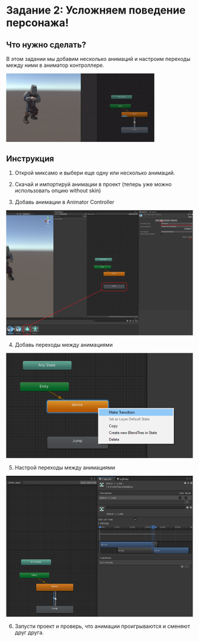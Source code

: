 # Задание 2: Усложняем поведение персонажа!

## Что нужно сделать?

В этом задании мы добавим несколько анимаций и настроим переходы между ними в аниматор контроллере.

<img src="https://github.com/copetonrob/YP_Unity_M2_W9/blob/main/img/knight2.gif" width="400"/>

## Инструкция

1. Открой миксамо и выбери еще одну или несколько анимаций.

2. Скачай и импортируй анимации в проект (теперь уже можно использовать опцию without skin)

3. Добавь анимации в Animator Controller

<img src="https://github.com/copetonrob/YP_Unity_M2_W9/blob/main/img/task2_unity0.png" width="800"/>

4. Добавь переходы между анимациями

<img src="https://github.com/copetonrob/YP_Unity_M2_W9/blob/main/img/task2_unity3.png" width="600"/>

5. Настрой переходы между анимациями

<img src="https://github.com/copetonrob/YP_Unity_M2_W9/blob/main/img/task2_unity2.png" width="600"/>

6. Запусти проект и проверь, что анимации проигрываются и сменяют друг друга.
